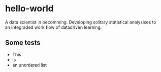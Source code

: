 # hello-world
A data scientist in becomming. Developing solitary statistical analysises to an integraded work flow of datadriven learning.

## Some tests

* This
* is
* an unordered list
